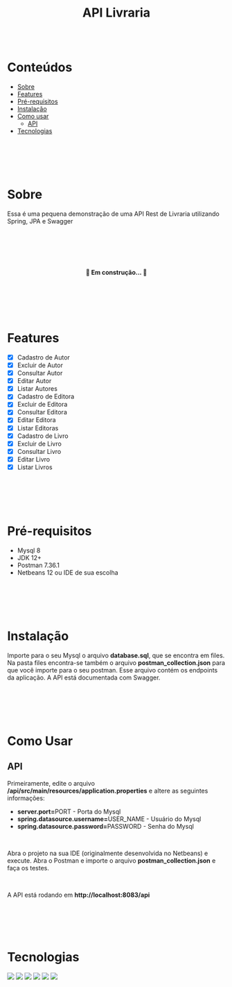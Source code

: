 <h1 align="center">API Livraria</h1>

</br></br>

Conteúdos
=================
<!--ts-->
   * [Sobre](#sobre)
   * [Features](#features)
   * [Pré-requisitos](#pre-requisitos)
   * [Instalação](#instalacao)     
   * [Como usar](#como-usar)  
       * [API](#api)      
   * [Tecnologias](#tecnologias)   
<!--te-->

</br></br></br></br>

<div id="sobre"></div>

# Sobre
<div>
<p align="left">Essa é uma pequena demonstração de uma API Rest de Livraria utilizando Spring, JPA e Swagger</p>
</div>

</br></br></br></br>

<h4 align="center"> 
🚧  Em construção...  🚧
</h4>

</br></br></br></br>


<div id="features"></div>

# Features
- [x] Cadastro de Autor
- [x] Excluir de Autor
- [x] Consultar Autor
- [x] Editar Autor
- [x] Listar Autores
- [x] Cadastro de Editora
- [x] Excluir de Editora
- [x] Consultar Editora
- [x] Editar Editora
- [x] Listar Editoras
- [x] Cadastro de Livro
- [x] Excluir de Livro
- [x] Consultar Livro
- [x] Editar Livro
- [x] Listar Livros

</br></br></br></br>


<div id="pre-requisitos"></div>

# Pré-requisitos
<p align="left">
  <ul>
    <li>Mysql 8</li>
    <li>JDK 12+</li>
    <li>Postman 7.36.1</li> 
    <li>Netbeans 12 ou IDE de sua escolha</li>    
    </ul>
  </p>


</br></br></br></br>

<div id="instalacao"></div>

# Instalação
<div>
<p align="left">Importe para o seu Mysql o arquivo <b>database.sql</b>, que se encontra em files. Na pasta files encontra-se também o arquivo <b>postman_collection.json</b> para que você importe para o seu postman. Esse arquivo contém os endpoints da aplicação. A API está documentada com Swagger.</p>
</div>

</br></br></br></br>

<div id="como-usar"></div>

# Como Usar

<div id="api"></div>

## API
<div>
<p align="left">Primeiramente, edite o arquivo <b>/api/src/main/resources/application.properties</b> e altere as seguintes informações:</p>  
  <ul>
  <li><b>server.port=</b>PORT - Porta do Mysql</li>
  <li><b>spring.datasource.username=</b>USER_NAME - Usuário do Mysql</li>
  <li><b>spring.datasource.password=</b>PASSWORD - Senha do Mysql</li>  
  </ul>  
 </br>
 <p align="left">Abra o projeto na sua IDE (originalmente desenvolvida no Netbeans) e execute. Abra o Postman e importe o arquivo <b>postman_collection.json</b> e faça os testes.</p>  
 </br>
<p align="left">A API está rodando em <b>http://localhost:8083/api</b></p>  
</div>

</br>

</br></br>

<div id="tecnologias"><div>

# Tecnologias 
<div>
<img src="https://img.shields.io/static/v1?label=Java&message=11&color=green"/>
<img src="https://img.shields.io/static/v1?label=spring-boot&message=2.4.3&color=green"/>
<img src="https://img.shields.io/static/v1?label=mysql&message=8.0.23&color=green"/>
<img src="https://img.shields.io/static/v1?label=swagger&message=2.6.0&color=green"/>  
<img src="https://img.shields.io/static/v1?label=devtools&message=2.4.3&color=green"/>
<img src="https://img.shields.io/static/v1?label=lombok&message=1.18&color=green"/>

</div>
